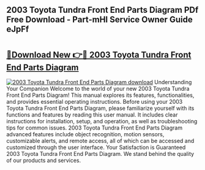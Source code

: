 ## 2003 Toyota Tundra Front End Parts Diagram PDf Free Download - Part-mHI Service Owner Guide eJpFf

# <h2><a href="http://dfhme73.blite.top/?on=2003+Toyota+Tundra+Front+End+Parts+Diagram">🔗Download New 👉🔴 2003 Toyota Tundra Front End Parts Diagram</a></h2>

[![2003 Toyota Tundra Front End Parts Diagram download](https://i.imgur.com/lujVjoI.png)](http://dfhme73.blite.top/?on=2003+Toyota+Tundra+Front+End+Parts+Diagram)
Understanding Your Companion Welcome to the world of your new 2003 Toyota Tundra Front End Parts Diagram! This manual explores its features, functionalities, and provides essential operating instructions. Before using your 2003 Toyota Tundra Front End Parts Diagram, please familiarize yourself with its functions and features by reading this user manual. It includes clear instructions for installation, setup, and operation, as well as troubleshooting tips for common issues. 2003 Toyota Tundra Front End Parts Diagram advanced features include object recognition, motion sensors, customizable alerts, and remote access, all of which can be accessed and customized through the user interface. Your Satisfaction is Guaranteed 2003 Toyota Tundra Front End Parts Diagram. We stand behind the quality of our products and services.
